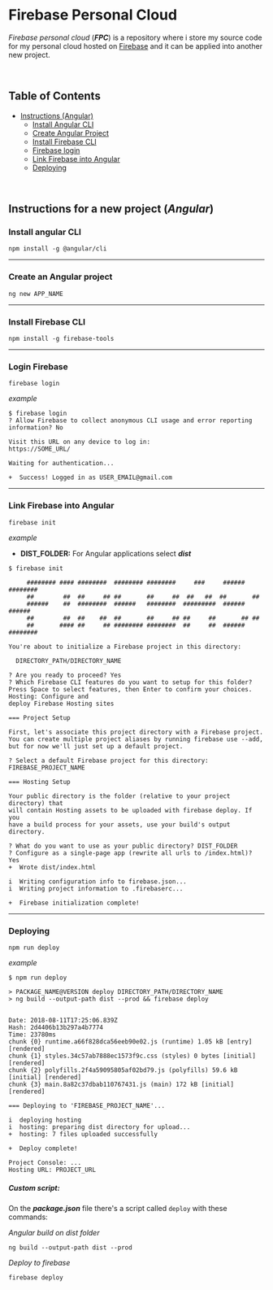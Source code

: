 # Firebase Personal Cloud

*Firebase personal cloud* (**_FPC_**) is a repository where i store my source code for my personal cloud hosted on [Firebase](https://firebase.google.com/ "Firebase Homepage") and it can be applied into another new project.

<br>

## Table of Contents
* [Instructions (Angular)](https://github.com/NoelCordova/fpc#instructions-for-a-new-project-angular)
  * [Install Angular CLI](https://github.com/NoelCordova/fpc#install-angular-cli)
  * [Create Angular Project](https://github.com/NoelCordova/fpc#create-an-angular-project)
  * [Install Firebase CLI](https://github.com/NoelCordova/fpc#install-firebase-cli)
  * [Firebase login](https://github.com/NoelCordova/fpc#login-firebase)
  * [Link Firebase into Angular](https://github.com/NoelCordova/fpc#link-firebase-into-angular)
  * [Deploying](https://github.com/NoelCordova/fpc#deploying)

<br>

## Instructions for a new project (**_Angular_**)

### Install angular CLI
```
npm install -g @angular/cli
```
---
### Create an Angular project
```
ng new APP_NAME
```
---
### Install Firebase CLI
```
npm install -g firebase-tools
```
---
### Login Firebase
```
firebase login
```

*example*
```
$ firebase login
? Allow Firebase to collect anonymous CLI usage and error reporting information? No

Visit this URL on any device to log in:
https://SOME_URL/

Waiting for authentication...

+  Success! Logged in as USER_EMAIL@gmail.com
```
---
### Link Firebase into Angular
```
firebase init
```

*example*
* **DIST_FOLDER:** For Angular applications select **_dist_**
```
$ firebase init

     ######## #### ########  ######## ########     ###     ######  ########
     ##        ##  ##     ## ##       ##     ##  ##   ##  ##       ##
     ######    ##  ########  ######   ########  #########  ######  ######
     ##        ##  ##    ##  ##       ##     ## ##     ##       ## ##
     ##       #### ##     ## ######## ########  ##     ##  ######  ########

You're about to initialize a Firebase project in this directory:

  DIRECTORY_PATH/DIRECTORY_NAME

? Are you ready to proceed? Yes
? Which Firebase CLI features do you want to setup for this folder? Press Space to select features, then Enter to confirm your choices. Hosting: Configure and
deploy Firebase Hosting sites

=== Project Setup

First, let's associate this project directory with a Firebase project.
You can create multiple project aliases by running firebase use --add,
but for now we'll just set up a default project.

? Select a default Firebase project for this directory: FIREBASE_PROJECT_NAME

=== Hosting Setup

Your public directory is the folder (relative to your project directory) that
will contain Hosting assets to be uploaded with firebase deploy. If you
have a build process for your assets, use your build's output directory.

? What do you want to use as your public directory? DIST_FOLDER
? Configure as a single-page app (rewrite all urls to /index.html)? Yes
+  Wrote dist/index.html

i  Writing configuration info to firebase.json...
i  Writing project information to .firebaserc...

+  Firebase initialization complete!
```
---
### Deploying

```
npm run deploy
```
*example*
```
$ npm run deploy

> PACKAGE_NAME@VERSION deploy DIRECTORY_PATH/DIRECTORY_NAME
> ng build --output-path dist --prod && firebase deploy


Date: 2018-08-11T17:25:06.839Z
Hash: 2d4406b13b297a4b7774
Time: 23780ms
chunk {0} runtime.a66f828dca56eeb90e02.js (runtime) 1.05 kB [entry] [rendered]
chunk {1} styles.34c57ab7888ec1573f9c.css (styles) 0 bytes [initial] [rendered]
chunk {2} polyfills.2f4a59095805af02bd79.js (polyfills) 59.6 kB [initial] [rendered]
chunk {3} main.8a82c37dbab110767431.js (main) 172 kB [initial] [rendered]

=== Deploying to 'FIREBASE_PROJECT_NAME'...

i  deploying hosting
i  hosting: preparing dist directory for upload...
+  hosting: 7 files uploaded successfully

+  Deploy complete!

Project Console: ...
Hosting URL: PROJECT_URL
```

##### Custom script:
On the **_package.json_** file there's a script called `deploy` with these commands:

*Angular build on dist folder*
```
ng build --output-path dist --prod
```

*Deploy to firebase*
```
firebase deploy
```
